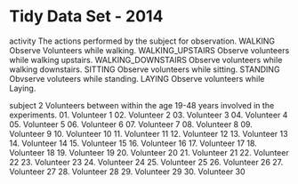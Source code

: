 Tidy Data Set - 2014
====================

activity
	The actions performed by the subject for observation.
		WALKING				Observe Volunteers while walking.
		WALKING_UPSTAIRS	Observe volunteers while walking upstairs.
		WALKING_DOWNSTAIRS	Observe volunteers while walking downstairs.
		SITTING				Observe volunteers while sitting.
		STANDING			Obvserve voluteers while standing.
		LAYING				Observe volunteers while Laying.

subject	2
	Volunteers between within the age 19-48 years involved in the experiments.
		01. Volunteer 1
		02. Volunteer 2
		03. Volunteer 3
		04. Volunteer 4
		05. Volunteer 5
		06. Volunteer 6
		07. Volunteer 7
		08. Volunteer 8
		09. Volunteer 9
		10. Volunteer 10
		11. Volunteer 11
		12. Volunteer 12
		13. Volunteer 13
		14. Volunteer 14
		15. Volunteer 15
		16. Volunteer 16
		17. Volunteer 17
		18. Volunteer 18
		19. Volunteer 19
		20. Volunteer 20
		21. Volunteer 21
		22. Volunteer 22
		23. Volunteer 23
		24. Volunteer 24
		25. Volunteer 25
		26. Volunteer 26
		27. Volunteer 27
		28. Volunteer 28
		29. Volunteer 29
		30. Volunteer 30
